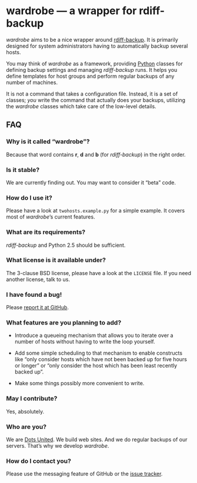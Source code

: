 wardrobe — a wrapper for rdiff-backup
=====================================

_wardrobe_ aims to be a nice wrapper around
[rdiff-backup](http://rdiff-backup.nongnu.org/). It is primarily designed for
system administrators having to automatically backup several hosts.

You may think of _wardrobe_ as a framework, providing
[Python](http://python.org/) classes for defining backup settings and managing
_rdiff-backup_ runs. It helps you define templates for host groups and perform
regular backups of any number of machines.

It is not a command that takes a configuration file. Instead, it is a set of
classes; _you_ write the command that actually does your backups, utilizing the
_wardrobe_ classes which take care of the low-level details.


FAQ
---


### Why is it called “wardrobe”? ###

Because that word contains __r__, __d__ and __b__ (for _rdiff-backup_) in the
right order.


### Is it stable? ###

We are currently finding out. You may want to consider it “beta” code.


### How do I use it? ###

Please have a look at `twohosts.example.py` for a simple example. It covers most
of _wardrobe_’s current features.


### What are its requirements? ###

_rdiff-backup_ and Python 2.5 should be sufficient.


### What license is it available under? ###

The 3-clause BSD license, please have a look at the `LICENSE` file. If you need
another license, talk to us.


### I have found a bug! ###

Please [report it at GitHub](http://github.com/dotsunited/wardrobe/issues).


### What features are you planning to add? ###

  * Introduce a queueing mechanism that allows you to iterate over a number of
    hosts without having to write the loop yourself.

  * Add some simple scheduling to that mechanism to enable constructs like
    “only consider hosts which have not been backed up for five hours or longer”
    or “only consider the host which has been least recently backed up”.

  * Make some things possibly more convenient to write.


### May I contribute? ###

Yes, absolutely.


### Who are you? ###

We are [Dots United](http://www.dotsunited.de/). We build web sites. And we do
regular backups of our servers. That’s why we develop _wardrobe_.


### How do I contact you? ###

Please use the messaging feature of GitHub or the
[issue tracker](http://github.com/dotsunited/wardrobe/issues).
